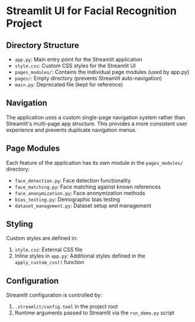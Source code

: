 # Streamlit UI for Facial Recognition Project

## Directory Structure

- `app.py`: Main entry point for the Streamlit application
- `style.css`: Custom CSS styles for the Streamlit UI
- `pages_modules/`: Contains the individual page modules (used by app.py)
- `pages/`: Empty directory (prevents Streamlit auto-navigation)
- `main.py`: Deprecated file (kept for reference)

## Navigation

The application uses a custom single-page navigation system rather than Streamlit's multi-page app structure.
This provides a more consistent user experience and prevents duplicate navigation menus.

## Page Modules

Each feature of the application has its own module in the `pages_modules/` directory:

- `face_detection.py`: Face detection functionality
- `face_matching.py`: Face matching against known references
- `face_anonymization.py`: Face anonymization methods
- `bias_testing.py`: Demographic bias testing
- `dataset_management.py`: Dataset setup and management

## Styling

Custom styles are defined in:

1. `style.css`: External CSS file
2. Inline styles in `app.py`: Additional styles defined in the `apply_custom_css()` function

## Configuration

Streamlit configuration is controlled by:

1. `.streamlit/config.toml` in the project root
2. Runtime arguments passed to Streamlit via the `run_demo.py` script
